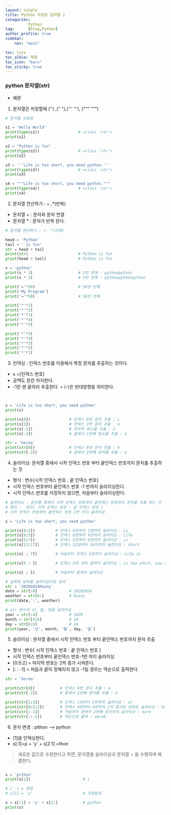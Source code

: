 ```yaml
---
layout: single
title: Python 자료형 문자열 1
categories:
          Python 
tag:      [blog,Python]
author_profile: true
sidebar:
    nav: "main"

toc: ture
toc_alble: 목록
toc_icon: "bars"
toc_sticky: true
---
```


### python 문자열(str) 

* 예문
1. 문자열은 저장할때 ('') ,(" "),('''    '''), ("""  """)


```python
# 문자열 자료형

s1 = 'Hello World'
print(type(s1))                 # <class 'str'>
print(s1)

s2 = "Python is fun"
print(type(s2))                 # <class 'str'>
print(s2)

s3 = '''Life is too short, you need python.'''
print(type(s3))                 # <class 'str'>
print(s3)

s4 = """Life is too short, you need python."""
print(type(s4))                 # <class 'str'>
print(s4)
```

2. 문자열 연산하기 : + ,*(반복)

* 문자열 + : 문자와 문자 연결
* 문자열 * : 문자가 반복 된다. 

```python
# 문자열 연산하기 : +, *(반복)

head = 'Python'
tail = ' is fun'
str = head + tail
print(str)                      # Python is fun
print(head + tail)              # Python is fun

s = 'python'
print(s * 2)                    # 2번 반복 : pythonpython
print(s * 3)                    # 3번 반복 : pythonpythonpython

print('='*50)                   # 50번 반복
print('My Program')
print('='*50)                   # 50번 반복

print('*'*1)
print('*'*2)
print('*'*3)
print('*'*4)
print('*'*5)

print('*'*5)
print('*'*4)
print('*'*3)
print('*'*2)
print('*'*1)
```
3. 인덱싱 : 인덱스 번호를 이용해서 특정 문자를 추출하는 것이다. 

* s =[인덱스 번호]
* 공백도 한칸 차지한다. 
* -1은 맨 끝자리 추출한다. = (-)은 반대방향을 의미한다. 
```python


s = 'Life is too short, you need python'
print(s)

print(s[0])                 # 인덱스 0번 문자 추출 : L
print(s[3])                 # 인덱스 3번 문자 추출 : e
print(s[-1])                # 마지막 원소를 추출 : n
print(s[-2])                # 끝에서 2번째 원소를 추출 : o

str = 'korea'
print(str[0])               # 인덱스 0번 문자 추출 : k
print(str[-2])              # 끝에서 2번째 문자를 추출 : e

```
4. 슬라이싱: 문자열 중에서 시작 인덱스 번호 부터 끝인덱스 번호까지 문자를 추출하는 것 
* 형식 : 변수[시작 인덱스 번호 : 끝 인덱스 번호]
* 시작 인덱스 번호부터 끝인덱스 번호 -1 번까지 슬라이싱한다.
* 시작 인덱스 번호를 지정하지 않으면, 처음부터 슬라이싱한다. 

```python
# 슬라이싱 : 문자열 중에서 시작 인덱스 번호부터 끝인덱스 번호까지 문자를 추출 하는 것
# 형식 :  변수[ 시작 인덱스 번호 : 끝 인덱스 번호 ]
# 시작 인덱스 번호부터 끝인덱스 번호-1번 까지 슬라이싱

s = 'Life is too short, you need python'

print(s[0:2])         # 인덱스 0번부터 1번까지 슬라이싱 : Li
print(s[0:5])         # 인덱스 0번부터 4번까지 슬라이싱 : Life
print(s[5:7])         # 인덱스 5번부터 6번까지 슬라이싱 : is
print(s[12:17])       # 인덱스 12번부터 16번까지 슬라이싱 : short

print(s[ : 7])        # 처음부터 인덱스 6번까지 슬라이싱 : Life is

print(s[5 : ])        # 인덱스 5번 부터 끝까지 슬라이싱 : is too short, you need python

print(s[ : ])         # 처음부터 끝까지 슬라이싱

# 날짜와 날씨를 슬라이싱으로 분리
str = '20201024Rainy'
date = str[:8]              # 20201024
weather = str[8:]           # Rainy
print(date,':', weather)

# str 변수의 년, 월, 일을 슬라이싱
year = str[:4]              # 2020
month = str[4:6]            # 10
day = str[6:8]              # 24
print(year, '년', month, '월', day, '일')
```
5. 슬라이싱 : 문자열 중에서 시작 인덱스 번호 부터 끝인덱스 번호까지 문자 추출
*  형식 :  변수[ 시작 인덱스 번호 : 끝 인덱스 번호 ]
*  시작 인덱스 번호부터 끝인덱스 번호-1번 까지 슬라이싱
*  [0:5:2] = 마지막 번호는 2씩 증가 시켜준다. 
*  [: : -1] = 처음과 끝이 정해지지 않고 -1일 경우는 역순으로 출력한다. 

```python
str = 'korea'

print(str[0])           # 인덱스 0번 문자 추출 : k
print(str[-2])          # 끝에서 2번째 문자를 추출 : e

print(str[1:3])         # 인덱스 1번부터 2번까지 슬라이싱 : or
print(str[0:5:2])       # 인덱스 0번부터 4번까지 2씩 증가된 번호로 슬라이싱 : kra
print(str[:-1])         # 처음부터 끝에서 2번째 문자까지 슬라이싱 : kore
print(str[::-1])        # 역순으로 출력 : aerok

```
6. 문자 변경 : pithon  --> python
* [1]을 인덱싱한다. 
* s[:1]=p  + 'y' + s[2:1] =thon
> 새로운 값으로 수정한다고 하면, 문자열을 슬라이싱과 문자열 + 을 수행햐여 해결한다.

```python

s = 'pithon'
print(s[1])                       # i

# i -> y 변경
# s[1] = 'y'                      # 오류발생

s = s[:1] + 'y' + s[2:]           # python
print(s)
```
